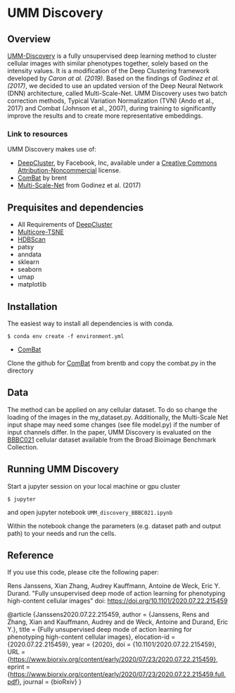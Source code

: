 # UMM Discovery


## Overview


[UMM-Discovery](https://www.biorxiv.org/content/10.1101/2020.07.22.215459v1.full) is a fully unsupervised deep learning method to cluster cellular images with similar phenotypes together, solely based on the intensity values. It is a modification of the Deep Clustering framework developed by *Caron at al. (2019)*. Based on the findings of *Godinez et al. (2017)*, we decided to use an updated version of the Deep Neural Network (DNN) architecture, called Multi-Scale-Net. UMM Discovery uses two batch correction methods, Typical Variation Normalization (TVN) (Ando et al., 2017) and Combat (Johnson et al., 2007), during training to significantly improve the results and to create more representative embeddings.


### Link to resources

UMM Discovery makes use of:

* [DeepCluster](https://github.com/facebookresearch/deepcluster), by Facebook, Inc, available under a [Creative Commons Attribution-Noncommercial](https://creativecommons.org/licenses/by-nc/4.0/) license.
* [ComBat](https://github.com/brentp/combat.py) by brent
* [Multi-Scale-Net](https://academic.oup.com/bioinformatics/article/33/13/2010/2997285) from Godinez et al. (2017)

## Prequisites and dependencies

* All Requirements of [DeepCluster](https://github.com/facebookresearch/deepcluster)
* [Multicore-TSNE](https://github.com/DmitryUlyanov/Multicore-TSNE)
* [HDBScan](https://github.com/scikit-learn-contrib/hdbscan)
* patsy
* anndata
* sklearn
* seaborn
* umap
* matplotlib

## Installation

The easiest way to install all dependencies is with conda.

`$ conda env create -f environment.yml`

* [ComBat](https://github.com/brentp/combat.py)

Clone the github for [ComBat](https://github.com/brentp/combat.py) from brentb and copy the combat.py in the directory

## Data

The method can be applied on any cellular dataset. To do so change the loading of the images in the my_dataset.py. Additionally, the Multi-Scale Net input shape may need some changes (see file model.py) if the number of input channels differ.
In the paper, UMM Discovery is evaluated on the [BBBC021](https://bbbc.broadinstitute.org/BBBC021) cellular dataset available from the Broad Bioimage Benchmark Collection.

## Running UMM Discovery

Start a jupyter session on your local machine or gpu cluster

 `$ jupyter`

and open jupyter notebook `UMM_discovery_BBBC021.ipynb`

Within the notebook change the parameters (e.g. dataset path and output path) to your needs and run the cells.

## Reference

If you use this code, please cite the following paper:

Rens Janssens, Xian Zhang, Audrey Kauffmann, Antoine de Weck, Eric Y. Durand. "Fully unsupervised deep mode of action learning for phenotyping high-content cellular images" doi: https://doi.org/10.1101/2020.07.22.215459

@article {Janssens2020.07.22.215459,
	author = {Janssens, Rens and Zhang, Xian and Kauffmann, Audrey and de Weck, Antoine and Durand, Eric Y.},
	title = {Fully unsupervised deep mode of action learning for phenotyping high-content cellular images},
	elocation-id = {2020.07.22.215459},
	year = {2020},
	doi = {10.1101/2020.07.22.215459},
	URL = {https://www.biorxiv.org/content/early/2020/07/23/2020.07.22.215459},
	eprint = {https://www.biorxiv.org/content/early/2020/07/23/2020.07.22.215459.full.pdf},
	journal = {bioRxiv}
}